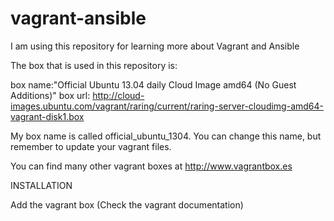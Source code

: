 vagrant-ansible
===============

I am using this repository for learning more about Vagrant and Ansible

The box that is used in this repository is:

box name:"Official Ubuntu 13.04 daily Cloud Image amd64 (No Guest Additions)"
box url: http://cloud-images.ubuntu.com/vagrant/raring/current/raring-server-cloudimg-amd64-vagrant-disk1.box

My box name is called official_ubuntu_1304. You can change this name, but remember to update your vagrant files.

You can find many other vagrant boxes at http://www.vagrantbox.es

INSTALLATION

Add the vagrant box (Check the vagrant documentation)
